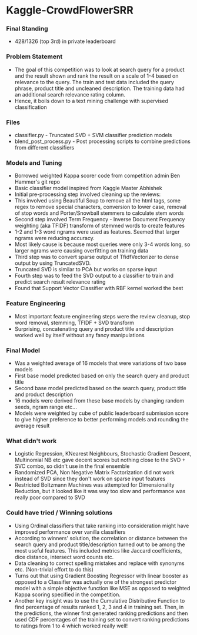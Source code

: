 # Kaggle-CrowdFlowerSRR

### Final Standing
- 428/1326 (top 3rd) in private leaderboard

### Problem Statement
- The goal of this competition was to look at search query for a product and the result shown and rank the result on a scale of 1-4 based on relevance to the query. The train and test data included the query phrase, product title and uncleaned description. The training data had an additional search relevance rating column. 
- Hence, it boils down to a text mining challenge with supervised classification

### Files 
- classifier.py - Truncated SVD + SVM classifier prediction models
- blend_post_process.py - Post processing scripts to combine predictions from different classifiers

### Models and Tuning
- Borrowed weighted Kappa scorer code from competition admin Ben Hammer's git repo
- Basic classifier model inspired from Kaggle Master Abhishek
- Initial pre-processing step involved cleaning up the reviews:
-   This involved using Beautiful Soup to remove all the html tags, some regex to remove special characters, conversion to lower case, removal of stop words and Porter/Snowball stemmers to calculate stem words
- Second step involved Term Frequency - Inverse Document Frequency weighting (aka TFIDF) transform of stemmed words to create features
-   1-2 and 1-3 word ngrams were used as features. Seemed that larger ngrams were reducing accuracy. 
-   Most likely cause is because most queries were only 3-4 words long, so larger ngrams were causing overfitting on training data
- Third step was to convert sparse output of TfidfVectorizer to dense output by using TruncatedSVD. 
-   Truncated SVD is similar to PCA but works on sparse input
- Fourth step was to feed the SVD output to a classifier to train and predict search result relevance rating
-   Found that Support Vector Classifier with RBF kernel worked the best

### Feature Engineering
- Most important feature engineering steps were the review cleanup, stop word removal, stemming, TFIDF + SVD transform
- Surprising, concatenating query and product title and description worked well by itself without any fancy manipulations

### Final Model 
- Was a weighted average of 16 models that were variations of two base models
-   First base model predicted based on only the search query and product title
-   Second base model predicted based on the search query, product title and product description
-   16 models were derived from these base models by changing random seeds, ngram range etc...
-   Models were weighted by cube of public leaderboard submission score to give higher preference to better performing models and rounding the average result


### What didn't work
- Logistic Regression, KNearest Neighbours, Stochastic Gradient Descent, Multinomial NB etc gave decent scores but nothing close to the SVD + SVC combo, so didn't use in the final ensemble
- Randomized PCA, Non Negative Matrix Factorization did not work instead of SVD since they don't work on sparse input features
- Restricted Boltzmann Machines was attempted for Dimensionality Reduction, but it looked like it was way too slow and performance was really poor compared to SVD

### Could have tried / Winning solutions
- Using Ordinal classifiers that take ranking into consideration might have improved performance over vanilla classifiers
- According to winners' solution, the correlation or distance between the search query and product title/description turned out to be among the most useful features. This included metrics like Jaccard coefficients, dice distance, intersect word counts etc.
- Data cleaning to correct spelling mistakes and replace with synonyms etc. (Non-trivial effort to do this)
- Turns out that using Gradient Boosting Regressor with linear booster as opposed to a Classifier was actually one of the strongest predictor model with a simple objective function like MSE as opposed to weighted Kappa scoring specified in the competition.
- Another key insight was to use the Cumulative Distributive Function to find percentage of results ranked 1, 2, 3 and 4 in training set. Then, in the predictions, the winner first generated ranking predictions and then used CDF percentages of the training set to convert ranking predictions to ratings from 1 to 4 which worked really well!
 



